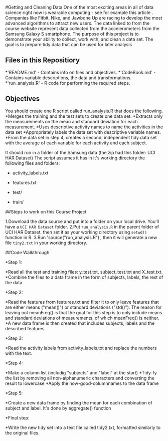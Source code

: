#Getting and Cleaning Data
One of the most exciting areas in all of data science right now is wearable computing - see for example this article . Companies like Fitbit, Nike, and Jawbone Up are racing to develop the most advanced algorithms to attract new users. The data linked to from the course website represent data collected from the accelerometers from the Samsung Galaxy S smartphone. The purpose of this project is to demonstrate your ability to collect, work with, and clean a data set. The goal is to prepare tidy data that can be used for later analysis

## Files in this Repositiory

*'README.md' - Contains info on files and objectives.
*'CodeBook.md' - Contains variable descriptions, the data and transformations.
*'run_analysis.R' - R code for performing the required steps.

## Objectives 

You should create one R script called run_analysis.R that does the following. 
*Merges the training and the test sets to create one data set.
*Extracts only the measurements on the mean and standard deviation for each measurement. 
*Uses descriptive activity names to name the activities in the data set
*Appropriately labels the data set with descriptive variable names. 
*From the data set in step 4, creates a second, independent tidy data set with the average of each variable for each activity and each subject.

It should run in a folder of the Samsung data (the zip had this folder: UCI HAR Dataset)
The script assumes it has in it's working directory the following files and folders:
* activity_labels.txt

* features.txt

* test/

* train/

##Steps to work on this Course Project

1.Download the data source and put into a folder on your local drive. You'll have a `UCI HAR Dataset` folder.
2.Put `run_analysis.R` in the parent folder of UCI HAR Dataset, then set it as your working directory using `setwd()` function in R.
3.Run 'source("run_analysis.R")', then it will generate a new file `tiny2.txt` in your working directory.

##Code Walkthrough

*Step 1:

  *Read all the test and training files: y_test.txt, subject_test.txt and X_test.txt.
  *Combine the files to a data frame in the form of subjects, labels, the rest of the data.

*Step 2:

  *Read the features from features.txt and filter it to only leave features that are either means ("mean()") or standard deviations ("std()"). The reason for leaving out meanFreq() is that the goal for this step is to only include means and standard deviations of measurements, of which meanFreq() is neither.
  *A new data frame is then created that includes subjects, labels and the described features.

*Step 3:

  *Read the activity labels from activity_labels.txt and replace the numbers with the text.

*Step 4:

  *Make a column list (includig "subjects" and "label" at the start)
  *Tidy-fy the list by removing all non-alphanumeric characters and converting the result to lowercase
  *Apply the now-good-columnnames to the data frame

*Step 5:

  *Create a new data frame by finding the mean for each combination of subject and label. It's done by aggregate() function

*Final step:

  *Write the new tidy set into a text file called tidy2.txt, formatted similarly to the original files.